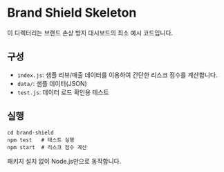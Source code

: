 # Brand Shield Skeleton

이 디렉터리는 브랜드 손상 방지 대시보드의 최소 예시 코드입니다.

## 구성
- `index.js`: 샘플 리뷰/매출 데이터를 이용하여 간단한 리스크 점수를 계산합니다.
- `data/`: 샘플 데이터(JSON)
- `test.js`: 데이터 로드 확인용 테스트

## 실행
```
cd brand-shield
npm test   # 테스트 실행
npm start  # 리스크 점수 계산
```

패키지 설치 없이 Node.js만으로 동작합니다.
